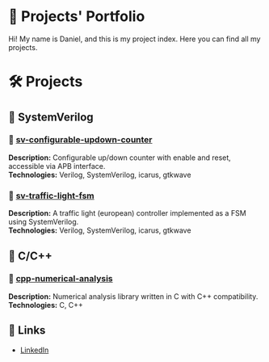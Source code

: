# 💼 Projects' Portfolio

Hi! My name is Daniel, and this is my project index. Here you can find all my projects.

# 🛠️ Projects


## 📄 SystemVerilog

### 🔹 [sv-configurable-updown-counter](https://github.com/iglesias-daniel/sv-configurable-updown-counter)
**Description:** Configurable up/down counter with enable and reset, accessible via APB interface.  
**Technologies:** Verilog, SystemVerilog, icarus, gtkwave  


### 🔹 [sv-traffic-light-fsm](https://github.com/iglesias-daniel/sv-traffic-light-fsm)
**Description:** A traffic light (european) controller implemented as a FSM using SystemVerilog.  
**Technologies:** Verilog, SystemVerilog, icarus, gtkwave  


## 📄 C/C++

### 🔹 [cpp-numerical-analysis](https://github.com/iglesias-daniel/cpp-numerical-analysis)
**Description:** Numerical analysis library written in C with C++ compatibility.  
**Technologies:** C, C++  


## 🧩 Links

- [LinkedIn](https://www.linkedin.com/in/d-iglesias/)
